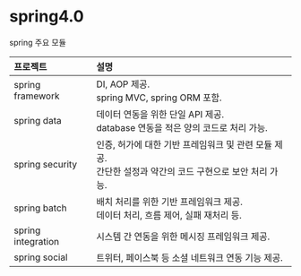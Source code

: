 # spring4.0

spring 주요 모듈

| 프로젝트 | 설명 |
|:--------|:--------|
| spring framework | DI, AOP 제공. </br> spring MVC, spring ORM 포함.|
| spring data | 데이터 연동을 위한 단일 API 제공. </br>database 연동을 적은 양의 코드로 처리 가능. |
| spring security | 인증, 허가에 대한 기반 프레임워크 및 관련 모듈 제공. </br> 간단한 설정과 약간의 코드 구현으로 보안 처리 가능. |
| spring batch | 배치 처리를 위한 기반 프레임워크 제공. </br>데이터 처리, 흐름 제어, 실패 재처리 등. |
| spring integration | 시스템 간 연동을 위한 메시징 프레임워크 제공. |
| spring social | 트위터, 페이스북 등 소셜 네트워크 연동 기능 제공. |